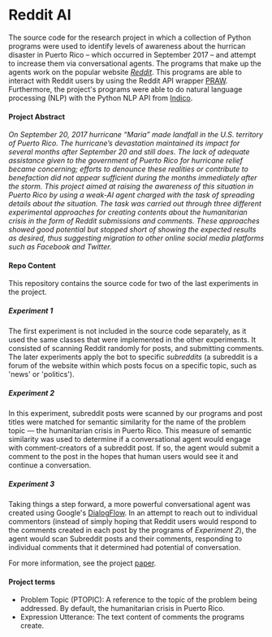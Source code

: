 # Reddit AI
The source code for the research project in which a collection of Python programs were used to identify levels of awareness about the hurrican disaster in Puerto Rico – which occurred in September 2017 – and attempt to increase them via conversational agents. The programs that make up the agents work on the popular website [*Reddit*](https://www.reddit.com).  This programs are able to interact with Reddit users by using the Reddit API wrapper [PRAW](https://praw.readthedocs.io/en/latest/). Furthermore, the project's programs were able to do natural language processing (NLP) with the Python NLP API from [Indico](https://indico.io/docs).

#### Project Abstract
*On September 20, 2017 hurricane “Maria” made landfall in the U.S. territory of Puerto Rico. The hurricane’s devastation maintained its impact for several months after September 20 and still does. The lack of adequate assistance given to the government of Puerto Rico for hurricane relief became concerning; efforts to denounce these realities or contribute to benefaction did not appear sufficient during the months immediately after the storm. This project aimed at raising the awareness of this situation in Puerto Rico by using a weak-AI agent charged with the task of spreading details about the situation. The task was carried out through three different experimental approaches for creating contents about the humanitarian crisis in the form of Reddit submissions and comments. These approaches showed good potential but stopped short of showing the expected results as desired, thus suggesting migration to other online social media platforms such as Facebook and Twitter.*

#### Repo Content
This repository contains the source code for two of the last experiments in the project. 

##### Experiment 1
The first experiment is not included in the source code separately, as it used the same classes that were implemented in the other experiments. It consisted of scanning Reddit randomly for posts, and submitting comments. The later experiments apply the bot to specific *subreddits* (a subreddit is a forum of the website within which posts focus on a specific topic, such as 'news' or 'politics').

##### Experiment 2
In this experiment, subreddit posts were scanned by our programs and post titles were matched for semantic similarity for the name of the problem topic –– the humanitarian crisis in Puerto Rico. This measure of semantic similarity was used to determine if a conversational agent would engage with comment-creators of a subreddit post. If so, the agent would submit a comment to the post in the hopes that human users would see it and continue a conversation.

##### Experiment 3
Taking things a step forward, a more powerful conversational agent was created using Google's [DialogFlow](https://dialogflow.com). In an attempt to reach out to individual commentors (instead of simply hoping that Reddit users would respond to the comments created in each post by the programs of *Experiment 2*), the agent would scan Subreddit posts and their comments, responding to individual comments that it determined had potential of conversation.

For more information, see the project [paper](paper.pdf).

#### Project terms
- Problem Topic (PTOPIC): A reference to the topic of the problem being addressed. By default, the humanitarian crisis in Puerto Rico.
- Expression Utterance: The text content of comments the programs create.
